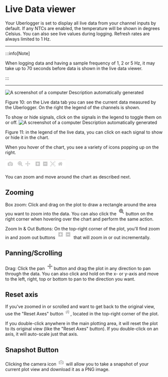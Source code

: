 # Live Data viewer

Your Uberlogger is set to display all live data from your channel inputs
by default. If any NTCs are enabled, the temperature will be shown in
degrees Celsius. You can also see live values during logging. Refresh
rates are always limited to 1 Hz.

---

:::info[Note]

When logging data and having a sample frequency of 1, 2 or 5 Hz, it may take up to 70 seconds before data is shown in the live data viewer.

:::

---

![A screenshot of a computer Description automatically
generated](media/image29.png)

Figure 10: on the Live data tab you can see the current data measured by
the Uberlogger. On the right the legend of the channels is shown.

To show or hide signals, click on the signals in the legend to toggle
them on or off. ![A screenshot of a computer Description automatically
generated](media/image30.png)

Figure 11: in the legend of the live data, you can click on each signal
to show or hide it in the chart.

When you hover of the chart, you see a variety of icons popping up on
the right.

![](media/image31.png)

You can zoom and move around the chart as described next.

## Zooming

Box zoom: Click and drag on the plot to draw a rectangle around the area
you want to zoom into the data. You can also click the
![](media/image32.png) button on the right corner when hovering
over the chart and perform the same action.

Zoom In & Out Buttons: On the top-right corner of the plot, you\'ll find
zoom in and zoom out buttons
![](media/image33.png) that will zoom in or out incrementally.

## Panning/Scrolling

Drag: Click the pan
![](media/image34.png)button and drag the plot in any direction
to pan through the data. You can also click and hold on the x- or y-axis
and move to the left, right, top or bottom to pan to the direction you
want.

## Reset axis

If you\'ve zoomed in or scrolled and want to get back to the original
view, use the \"Reset Axes\" button
![](media/image35.png), located in the top-right corner of the
plot.

If you double-click anywhere in the main plotting area, it will reset
the plot to its original view (like the \"Reset Axes\" button). If you
double-click on an axis, it will auto-scale just that axis.

## Snapshot Button

Clicking the camera icon
![](media/image36.png) will allow you to take a snapshot of
your current plot view and download it as a PNG image.
